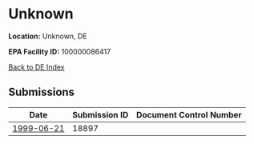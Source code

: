 # Unknown

**Location:** Unknown, DE

**EPA Facility ID:** 100000086417

[Back to DE Index](../../index.md)

## Submissions

| Date | Submission ID | Document Control Number |
|------|--------------|-------------------------|
| [1999-06-21](submissions/18897.md) | 18897 |  |
